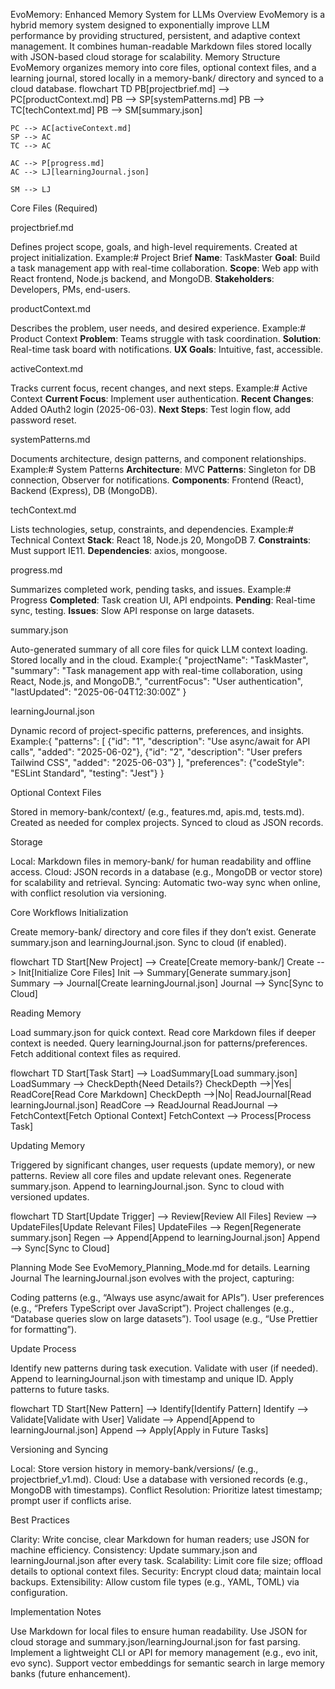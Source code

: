 EvoMemory: Enhanced Memory System for LLMs
Overview
EvoMemory is a hybrid memory system designed to exponentially improve LLM performance by providing structured, persistent, and adaptive context management. It combines human-readable Markdown files stored locally with JSON-based cloud storage for scalability.
Memory Structure
EvoMemory organizes memory into core files, optional context files, and a learning journal, stored locally in a memory-bank/ directory and synced to a cloud database.
flowchart TD
    PB[projectbrief.md] --> PC[productContext.md]
    PB --> SP[systemPatterns.md]
    PB --> TC[techContext.md]
    PB --> SM[summary.json]
    
    PC --> AC[activeContext.md]
    SP --> AC
    TC --> AC
    
    AC --> P[progress.md]
    AC --> LJ[learningJournal.json]
    
    SM --> LJ

Core Files (Required)

projectbrief.md

Defines project scope, goals, and high-level requirements.
Created at project initialization.
Example:# Project Brief
**Name**: TaskMaster
**Goal**: Build a task management app with real-time collaboration.
**Scope**: Web app with React frontend, Node.js backend, and MongoDB.
**Stakeholders**: Developers, PMs, end-users.




productContext.md

Describes the problem, user needs, and desired experience.
Example:# Product Context
**Problem**: Teams struggle with task coordination.
**Solution**: Real-time task board with notifications.
**UX Goals**: Intuitive, fast, accessible.




activeContext.md

Tracks current focus, recent changes, and next steps.
Example:# Active Context
**Current Focus**: Implement user authentication.
**Recent Changes**: Added OAuth2 login (2025-06-03).
**Next Steps**: Test login flow, add password reset.




systemPatterns.md

Documents architecture, design patterns, and component relationships.
Example:# System Patterns
**Architecture**: MVC
**Patterns**: Singleton for DB connection, Observer for notifications.
**Components**: Frontend (React), Backend (Express), DB (MongoDB).




techContext.md

Lists technologies, setup, constraints, and dependencies.
Example:# Technical Context
**Stack**: React 18, Node.js 20, MongoDB 7.
**Constraints**: Must support IE11.
**Dependencies**: axios, mongoose.




progress.md

Summarizes completed work, pending tasks, and issues.
Example:# Progress
**Completed**: Task creation UI, API endpoints.
**Pending**: Real-time sync, testing.
**Issues**: Slow API response on large datasets.




summary.json

Auto-generated summary of all core files for quick LLM context loading.
Stored locally and in the cloud.
Example:{
  "projectName": "TaskMaster",
  "summary": "Task management app with real-time collaboration, using React, Node.js, and MongoDB.",
  "currentFocus": "User authentication",
  "lastUpdated": "2025-06-04T12:30:00Z"
}




learningJournal.json

Dynamic record of project-specific patterns, preferences, and insights.
Example:{
  "patterns": [
    {"id": "1", "description": "Use async/await for API calls", "added": "2025-06-02"},
    {"id": "2", "description": "User prefers Tailwind CSS", "added": "2025-06-03"}
  ],
  "preferences": {"codeStyle": "ESLint Standard", "testing": "Jest"}
}





Optional Context Files

Stored in memory-bank/context/ (e.g., features.md, apis.md, tests.md).
Created as needed for complex projects.
Synced to cloud as JSON records.

Storage

Local: Markdown files in memory-bank/ for human readability and offline access.
Cloud: JSON records in a database (e.g., MongoDB or vector store) for scalability and retrieval.
Syncing: Automatic two-way sync when online, with conflict resolution via versioning.

Core Workflows
Initialization

Create memory-bank/ directory and core files if they don’t exist.
Generate summary.json and learningJournal.json.
Sync to cloud (if enabled).

flowchart TD
    Start[New Project] --> Create[Create memory-bank/]
    Create --> Init[Initialize Core Files]
    Init --> Summary[Generate summary.json]
    Summary --> Journal[Create learningJournal.json]
    Journal --> Sync[Sync to Cloud]

Reading Memory

Load summary.json for quick context.
Read core Markdown files if deeper context is needed.
Query learningJournal.json for patterns/preferences.
Fetch additional context files as required.

flowchart TD
    Start[Task Start] --> LoadSummary[Load summary.json]
    LoadSummary --> CheckDepth{Need Details?}
    CheckDepth -->|Yes| ReadCore[Read Core Markdown]
    CheckDepth -->|No| ReadJournal[Read learningJournal.json]
    ReadCore --> ReadJournal
    ReadJournal --> FetchContext[Fetch Optional Context]
    FetchContext --> Process[Process Task]

Updating Memory

Triggered by significant changes, user requests (update memory), or new patterns.
Review all core files and update relevant ones.
Regenerate summary.json.
Append to learningJournal.json.
Sync to cloud with versioned updates.

flowchart TD
    Start[Update Trigger] --> Review[Review All Files]
    Review --> UpdateFiles[Update Relevant Files]
    UpdateFiles --> Regen[Regenerate summary.json]
    Regen --> Append[Append to learningJournal.json]
    Append --> Sync[Sync to Cloud]

Planning Mode
See EvoMemory_Planning_Mode.md for details.
Learning Journal
The learningJournal.json evolves with the project, capturing:

Coding patterns (e.g., “Always use async/await for APIs”).
User preferences (e.g., “Prefers TypeScript over JavaScript”).
Project challenges (e.g., “Database queries slow on large datasets”).
Tool usage (e.g., “Use Prettier for formatting”).

Update Process

Identify new patterns during task execution.
Validate with user (if needed).
Append to learningJournal.json with timestamp and unique ID.
Apply patterns to future tasks.

flowchart TD
    Start[New Pattern] --> Identify[Identify Pattern]
    Identify --> Validate[Validate with User]
    Validate --> Append[Append to learningJournal.json]
    Append --> Apply[Apply in Future Tasks]

Versioning and Syncing

Local: Store version history in memory-bank/versions/ (e.g., projectbrief_v1.md).
Cloud: Use a database with versioned records (e.g., MongoDB with timestamps).
Conflict Resolution: Prioritize latest timestamp; prompt user if conflicts arise.

Best Practices

Clarity: Write concise, clear Markdown for human readers; use JSON for machine efficiency.
Consistency: Update summary.json and learningJournal.json after every task.
Scalability: Limit core file size; offload details to optional context files.
Security: Encrypt cloud data; maintain local backups.
Extensibility: Allow custom file types (e.g., YAML, TOML) via configuration.

Implementation Notes

Use Markdown for local files to ensure human readability.
Use JSON for cloud storage and summary.json/learningJournal.json for fast parsing.
Implement a lightweight CLI or API for memory management (e.g., evo init, evo sync).
Support vector embeddings for semantic search in large memory banks (future enhancement).


